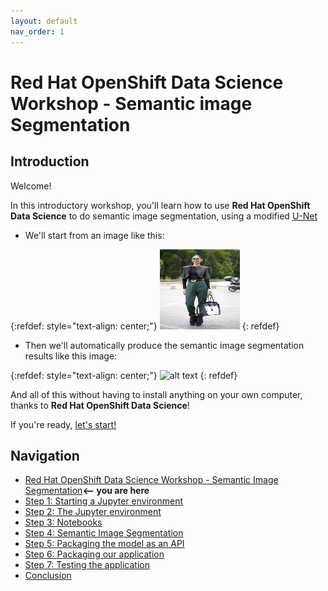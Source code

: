 ```yaml
---
layout: default
nav_order: 1
---
```


# Red Hat OpenShift Data Science Workshop - Semantic image Segmentation

## Introduction

Welcome!

In this introductory workshop, you'll learn how to use **Red Hat OpenShift Data Science** to do semantic image segmentation, using a modified <a href="https://lmb.informatik.uni-freiburg.de/people/ronneber/u-net/" class="external">U-Net</a>

* We'll start from an image like this:

{:refdef: style="text-align: center;"}
![alt text](./assets/img/sample.jpg "Original fasion image")
{: refdef}

* Then we'll automatically produce the semantic image segmentation results like this image:

{:refdef: style="text-align: center;"}
![alt text](./assets/img/sample_mask.png "Do semantic image segmentation")
{: refdef}


And all of this without having to install anything on your own computer, thanks to **Red Hat OpenShift Data Science**!

If you're ready,  [let's start!](step1.md)

## Navigation

<!-- startnav -->
* [Red Hat OpenShift Data Science Workshop - Semantic Image Segmentation](index.md)**<-- you are here**
* [Step 1: Starting a Jupyter environment](step1.md)
* [Step 2: The Jupyter environment](step2.md)
* [Step 3: Notebooks](step3.md)
* [Step 4: Semantic Image Segmentation](step4.md)
* [Step 5: Packaging the model as an API](step5.md)
* [Step 6: Packaging our application](step6.md)
* [Step 7: Testing the application](step7.md)
* [Conclusion](step8.md)
<!-- endnav -->
